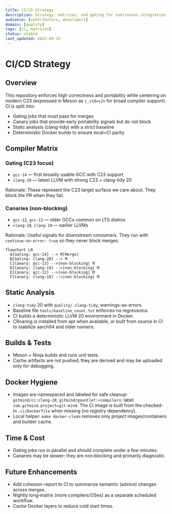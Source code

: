 ```yaml
---
title: CI/CD Strategy
description: Strategy, matrices, and gating for continuous integration.
audience: [contributors, developers]
domain: [quality]
tags: [ci, matrices]
status: stable
last_updated: 2025-09-15
---
```


# CI/CD Strategy

## Overview

This repository enforces high correctness and portability while centering on modern C23 (expressed in Meson as `c_std=c2x` for broad compiler support). CI is split into:

- Gating jobs that must pass for merges
- Canary jobs that provide early portability signals but do not block
- Static analysis (clang-tidy) with a strict baseline
- Deterministic Docker builds to ensure local=CI parity

## Compiler Matrix

### Gating (C23 focus)

- `gcc-14` — first broadly usable GCC with C23 support
- `clang-20` — latest LLVM with strong C23 + clang-tidy 20

Rationale: These represent the C23 target surface we care about. They block the PR when they fail.

### Canaries (non‑blocking)

- `gcc-12`, `gcc-13` — older GCCs common on LTS distros
- `clang-18`, `clang-19` — earlier LLVMs

Rationale: Useful signals for downstream consumers. They run with `continue-on-error: true` so they never block merges.

```mermaid
flowchart LR
  A[Gating: gcc-14] --> M[Merge]
  B[Gating: clang-20] --> M
  C[Canary: gcc-13] -->|non-blocking| M
  D[Canary: clang-19] -->|non-blocking| M
  E[Canary: gcc-12] -->|non-blocking| M
  F[Canary: clang-18] -->|non-blocking| M
```

## Static Analysis

- `clang-tidy` 20 with `quality/.clang-tidy`; warnings-as-errors.
- Baseline file `tools/baseline_count.txt` enforces no regressions.
- CI builds a deterministic LLVM 20 environment in Docker.
- CRoaring is installed from apt when available, or built from source in CI to stabilize aarch64 and older runners.

## Builds & Tests

- Meson + Ninja builds and runs unit tests.
- Cache artifacts are not pushed; they are derived and may be uploaded only for debugging.

## Docker Hygiene

- Images are namespaced and labeled for safe cleanup: `gitmind/ci:clang-20`, `gitmind/gauntlet:<compiler>`; label `com.gitmind.project=git-mind`. The CI image is built from the checked-in `.ci/Dockerfile` when missing (no registry dependency).
- Local helper: `make docker-clean` removes only project images/containers and builder cache.

## Time & Cost

- Gating jobs run in parallel and should complete under a few minutes.
- Canaries may be slower; they are non‑blocking and primarily diagnostic.

## Future Enhancements

- Add cohesion-report to CI to summarize semantic (advice) changes across merges.
- Nightly long‑matrix (more compilers/OSes) as a separate scheduled workflow.
- Cache Docker layers to reduce cold start times.
